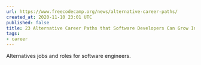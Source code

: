 ```yaml
---
url: https://www.freecodecamp.org/news/alternative-career-paths/
created_at: 2020-11-10 23:01 UTC
published: false
title: 23 Alternative Career Paths that Software Developers Can Grow Into
tags:
- career
---
```


Alternatives jobs and roles for software engineers.

